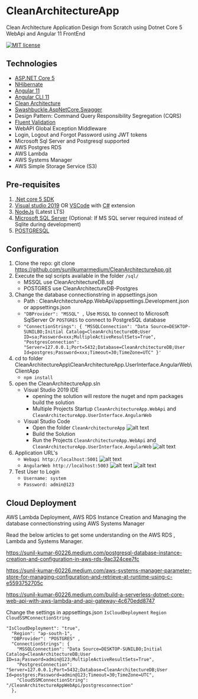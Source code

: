 # CleanArchitectureApp
Clean Architecture Application Design from Scratch using Dotnet Core 5 WebApi and Angular 11 FrontEnd

[![MIT license](http://img.shields.io/badge/license-MIT-brightgreen.svg)](http://opensource.org/licenses/MIT)

## Technologies
- [ASP.NET Core 5](https://dotnet.microsoft.com/)
- [NHibernate](https://nhibernate.info/)
- [Angular 11](https://angular.io/)
- [Angular CLI 11](https://cli.angular.io/)
- [Clean Architecture]()
- [Swashbuckle.AspNetCore.Swagger](https://github.com/domaindrivendev/Swashbuckle.AspNetCore)
- Design Pattern: Command Query Responsibility Segregation (CQRS)
- [Fluent Validation](https://fluentvalidation.net/)
- WebAPI Global Exception Middleware
- Login, Logout and Forgot Password using JWT tokens
- Microsoft Sql Server and Postgresql supported
- AWS Postgres RDS
- AWS Lambda
- AWS Systems Manager
- AWS Simple Storage Service (S3)


## Pre-requisites
1. [.Net core 5 SDK](https://www.microsoft.com/net/core#windows)
2. [Visual studio 2019](https://www.visualstudio.com/) OR [VSCode](https://code.visualstudio.com/) with [C#](https://marketplace.visualstudio.com/items?itemName=ms-vscode.csharp) extension
3. [NodeJs](https://nodejs.org/en/) (Latest LTS)
4. [Microsoft SQL Server](https://www.microsoft.com/en-us/sql-server/sql-server-2017) (Optional: If MS SQL server required instead of Sqlite during development)
5. [POSTGRESQL](https://www.postgresql.org/download/)

## Configuration

1. Clone the repo: git clone  https://github.com/sunilkumarmedium/CleanArchitectureApp.git
2. Execute the sql scripts available in the folder `/sql/`
   - MSSQL use CleanArchitectureDB.sql
   - POSTGRES use CleanArchitectureDB-Postgres
3. Change the database connectionstring in appsettings.json
   - Path : CleanArchitectureApp.WebApi/appsettings.Development.json  or appsettings.json
   - `"DBProvider": "MSSQL" ,` Use `MSSQL` to connect to Microsoft SqlServer Or `POSTGRES` to connect to PostgreSQL database
   - `"ConnectionStrings": {
    "MSSQLConnection": "Data Source=DESKTOP-SUNILBO;Initial Catalog=CleanArchitectureDB;User ID=sa;Password=xxx;MultipleActiveResultSets=True",
    "PostgresConnection": "Server=127.0.0.1;Port=5432;Database=CleanArchitectureDB;User Id=postgres;Password=xxx;Timeout=30;TimeZone=UTC"
  }'
  `
4. cd to folder CleanArchitectureApp\CleanArchitectureApp.UserInterface.AngularWeb\ClientApp
   - `npm install`
5. open the CleanArchitectureApp.sln
   - Visual Studio 2019 IDE
      - opening the solution will restore the nuget and npm packages build the solution
      - Multiple Projects Startup `CleanArchitectureApp.WebApi` and `CleanArchitectureApp.UserInterface.AngularWeb`
   - Visual Studio Code
     - Open the folder `CleanArchitectureApp`
      ![alt text](Screenshots/Open-VisualStudio-Code.png "Open-VisualStudio-Code")
     - Build the Solution
     - Run the Projects `CleanArchitectureApp.WebApi` and `CleanArchitectureApp.UserInterface.AngularWeb`
	 ![alt text](Screenshots/Run-VisualStudio-Code.png "Run-VisualStudio-Code")
 6. Application URL's
	- `Webapi http://localhost:5001`
	![alt text](Screenshots/Swagger-Webapi.png "Swagger-Webapi")
	- `AngularWeb http://localhost:5003`
	![alt text](Screenshots/Login.png "Login")
	![alt text](Screenshots/Homepage.png "Homepage")
 7. Test User to Login
    - `Username: system`
    - `Password: admin@123`

## Cloud Deployment


AWS Lambda Deployment, AWS RDS Instance Creation and Managing the database connectionstring using AWS Systems Manager

Read the below articles to get some understanding on the AWS RDS , Lambda and Systems Manager.

https://sunil-kumar-60226.medium.com/postgresql-database-instance-creation-and-configuration-in-aws-rds-9ac324cee7fc

https://sunil-kumar-60226.medium.com/aws-systems-manager-parameter-store-for-managing-configuration-and-retrieve-at-runtime-using-c-e5593752705c

https://sunil-kumar-60226.medium.com/build-a-serverless-dotnet-core-web-api-with-aws-lambda-and-api-gateway-4c670edd8747



Change the settings in appsettings.json  `IsCloudDeployment` `Region` `CloudSSMConnectionString` 
```
"IsCloudDeployment": "true",
  "Region": "ap-south-1",
  "DBProvider": "POSTGRES" ,
  "ConnectionStrings": {
    "MSSQLConnection": "Data Source=DESKTOP-SUNILBO;Initial Catalog=CleanArchitectureDB;User ID=sa;Password=admin@123;MultipleActiveResultSets=True",
    "PostgresConnection": "Server=127.0.0.1;Port=5432;Database=CleanArchitectureDB;User Id=postgres;Password=admin@123;Timeout=30;TimeZone=UTC",
    "CloudSSMConnectionString": "/CleanArchitectureAppWebApi/postgresconnection"
  },
```


